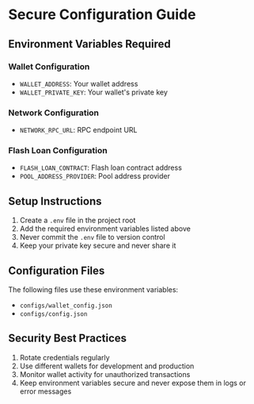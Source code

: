 # Secure Configuration Guide

## Environment Variables Required

### Wallet Configuration
- `WALLET_ADDRESS`: Your wallet address
- `WALLET_PRIVATE_KEY`: Your wallet's private key

### Network Configuration
- `NETWORK_RPC_URL`: RPC endpoint URL

### Flash Loan Configuration
- `FLASH_LOAN_CONTRACT`: Flash loan contract address
- `POOL_ADDRESS_PROVIDER`: Pool address provider

## Setup Instructions

1. Create a `.env` file in the project root
2. Add the required environment variables listed above
3. Never commit the `.env` file to version control
4. Keep your private key secure and never share it

## Configuration Files

The following files use these environment variables:
- `configs/wallet_config.json`
- `configs/config.json`

## Security Best Practices

1. Rotate credentials regularly
2. Use different wallets for development and production
3. Monitor wallet activity for unauthorized transactions
4. Keep environment variables secure and never expose them in logs or error messages